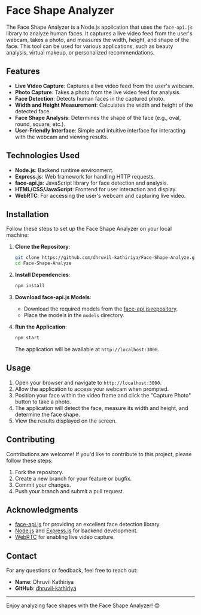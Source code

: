 
# Face Shape Analyzer

The Face Shape Analyzer is a Node.js application that uses the `face-api.js` library to analyze human faces. It captures a live video feed from the user's webcam, takes a photo, and measures the width, height, and shape of the face. This tool can be used for various applications, such as beauty analysis, virtual makeup, or personalized recommendations.

## Features

- **Live Video Capture**: Captures a live video feed from the user's webcam.
- **Photo Capture**: Takes a photo from the live video feed for analysis.
- **Face Detection**: Detects human faces in the captured photo.
- **Width and Height Measurement**: Calculates the width and height of the detected face.
- **Face Shape Analysis**: Determines the shape of the face (e.g., oval, round, square, etc.).
- **User-Friendly Interface**: Simple and intuitive interface for interacting with the webcam and viewing results.

## Technologies Used

- **Node.js**: Backend runtime environment.
- **Express.js**: Web framework for handling HTTP requests.
- **face-api.js**: JavaScript library for face detection and analysis.
- **HTML/CSS/JavaScript**: Frontend for user interaction and display.
- **WebRTC**: For accessing the user's webcam and capturing live video.

## Installation

Follow these steps to set up the Face Shape Analyzer on your local machine:

1. **Clone the Repository**:
   ```bash
   git clone https://github.com/dhruvil-kathiriya/Face-Shape-Analyze.git
   cd Face-Shape-Analyze
   ```

2. **Install Dependencies**:
   ```bash
   npm install
   ```

3. **Download face-api.js Models**:
   - Download the required models from the [face-api.js repository](https://github.com/justadudewhohacks/face-api.js).
   - Place the models in the `models` directory.

4. **Run the Application**:
   ```bash
   npm start
   ```
   The application will be available at `http://localhost:3000`.

## Usage

1. Open your browser and navigate to `http://localhost:3000`.
2. Allow the application to access your webcam when prompted.
3. Position your face within the video frame and click the "Capture Photo" button to take a photo.
4. The application will detect the face, measure its width and height, and determine the face shape.
5. View the results displayed on the screen.

## Contributing

Contributions are welcome! If you'd like to contribute to this project, please follow these steps:

1. Fork the repository.
2. Create a new branch for your feature or bugfix.
3. Commit your changes.
4. Push your branch and submit a pull request.

## Acknowledgments

- [face-api.js](https://github.com/justadudewhohacks/face-api.js) for providing an excellent face detection library.
- [Node.js](https://nodejs.org/) and [Express.js](https://expressjs.com/) for backend development.
- [WebRTC](https://webrtc.org/) for enabling live video capture.

## Contact

For any questions or feedback, feel free to reach out:

- **Name**: Dhruvil Kathiriya
- **GitHub**: [dhruvil-kathiriya](https://github.com/dhruvil-kathiriya)

---

Enjoy analyzing face shapes with the Face Shape Analyzer! 😊
